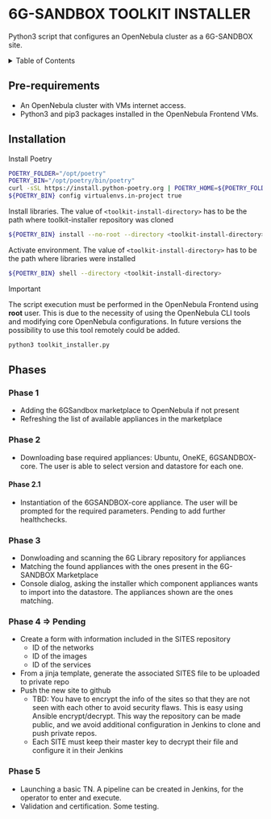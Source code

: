 # 6G-SANDBOX TOOLKIT INSTALLER

Python3 script that configures an OpenNebula cluster as a 6G-SANDBOX site. 

<details>
<summary>Table of Contents</summary>

- [6G-SANDBOX TOOLKIT INSTALLER](#6g-sandbox-toolkit-installer)
  - [Pre-requirements](#pre-requirements)
  - [Installation](#installation)
  - [Phases](#phases)
    - [Phase 1](#phase-1)
    - [Phase 2](#phase-2)
    - [Phase 3](#phase-3)
    - [Phase 4 =\> Pending](#phase-4--pending)
    - [Phase 5](#phase-5)

</details>

## Pre-requirements

- An OpenNebula cluster with VMs internet access.
- Python3 and pip3 packages installed in the OpenNebula Frontend VMs.

## Installation

Install Poetry

```bash
POETRY_FOLDER="/opt/poetry"
POETRY_BIN="/opt/poetry/bin/poetry"
curl -sSL https://install.python-poetry.org | POETRY_HOME=${POETRY_FOLDER} python3 -
${POETRY_BIN} config virtualenvs.in-project true
```

Install libraries. The value of `<toolkit-install-directory>` has to be the path where toolkit-installer repository was cloned
```bash
${POETRY_BIN} install --no-root --directory <toolkit-install-directory>
```

Activate environment. The value of `<toolkit-install-directory>` has to be the path where libraries were installed
```bash
${POETRY_BIN} shell --directory <toolkit-install-directory>
```

> [!IMPORTANT]
> The script execution must be performed in the OpenNebula Frontend using **root** user. This is due to the necessity of using the OpenNebula CLI tools and modifying core OpenNebula configurations. In future versions the possibility to use this tool remotely could be added.

```bash
python3 toolkit_installer.py
```

## Phases

### Phase 1

- Adding the 6GSandbox marketplace to OpenNebula if not present
- Refreshing the list of available appliances in the marketplace

### Phase 2

- Downloading base required appliances: Ubuntu, OneKE, 6GSANDBOX-core. The user is able to select version and datastore for each one.

#### Phase 2.1 <!-- omit in toc -->

  - Instantiation of the 6GSANDBOX-core appliance. The user will be prompted for the required parameters. Pending to add further healthchecks.

### Phase 3

- Donwloading and scanning the 6G Library repository for appliances
- Matching the found appliances with the ones present in the 6G-SANDBOX Marketplace
- Console dialog, asking the installer which component appliances  wants to import into the datastore. The appliances shown are the ones matching.


### Phase 4 => Pending

- Create a form with information included in the SITES repository
  - ID of the networks
  - ID of the images
  - ID of the services
- From a jinja template, generate the associated SITES file to be uploaded to private repo
- Push the new site to github
  - TBD: You have to encrypt the info of the sites so that they are not seen with each other to avoid security flaws. This is easy using Ansible encrypt/decrypt. This way the repository can be made public, and we avoid additional configuration in Jenkins to clone and push private repos.
  - Each SITE must keep their master key to decrypt their file and configure it in their Jenkins

### Phase 5

- Launching a basic TN. A pipeline can be created in Jenkins, for the operator to enter and execute.
- Validation and certification. Some testing.